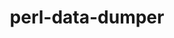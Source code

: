 ---
title: "perl-data-dumper"
layout: cache
categories: [package, develop]
meta: {"compilers": ["gcc@10.2.1", "gcc@11.1.0", "gcc@11.4.0", "gcc@7.5.0", "gcc@9.4.0", "none"], "num_specs": 85, "num_specs_by_stack": {"build_systems": 7, "data-vis-sdk": 7, "developer-tools": 2, "developer-tools-aarch64-linux-gnu": 7, "developer-tools-darwin": 6, "developer-tools-manylinux2014": 1, "developer-tools-x86_64_v3-linux-gnu": 7, "e4s": 14, "e4s-neoverse_v1": 2, "e4s-oneapi": 4, "e4s-power": 1, "e4s-rocm-external": 7, "gpu-tests": 7, "hep": 13, "ml-darwin-aarch64-mps": 6, "ml-linux-aarch64-cpu": 7, "ml-linux-aarch64-cuda": 7, "ml-linux-x86_64-cpu": 7, "ml-linux-x86_64-cuda": 7, "ml-linux-x86_64-rocm": 7, "root": 85, "tutorial": 7}, "oss": ["centos7", "rhel8", "sequoia", "ubuntu18.04", "ubuntu20.04", "ubuntu22.04", "ubuntu24.04"], "platforms": ["darwin", "linux"], "stacks": ["build_systems", "data-vis-sdk", "developer-tools", "developer-tools-aarch64-linux-gnu", "developer-tools-darwin", "developer-tools-manylinux2014", "developer-tools-x86_64_v3-linux-gnu", "e4s", "e4s-neoverse_v1", "e4s-oneapi", "e4s-power", "e4s-rocm-external", "gpu-tests", "hep", "ml-darwin-aarch64-mps", "ml-linux-aarch64-cpu", "ml-linux-aarch64-cuda", "ml-linux-x86_64-cpu", "ml-linux-x86_64-cuda", "ml-linux-x86_64-rocm", "root", "tutorial"], "targets": ["aarch64", "neoverse_v1", "ppc64le", "x86_64_v3"], "versions": ["2.173"]}
spec_details: [{"compiler": "none", "hash": "35xcvhctwbdabb3mdpgnuws7eqwbsrui", "os": "ubuntu20.04", "platform": "linux", "size": "-", "stacks": ["data-vis-sdk", "root"], "target": "x86_64_v3", "variants": ["build_system=perl"], "versions": ["2.173"]}, {"compiler": "gcc@9.4.0", "hash": "3iwlajtdcayetizib7f2ahldjjjbucjt", "os": "ubuntu20.04", "platform": "linux", "size": "-", "stacks": ["e4s-power", "root"], "target": "ppc64le", "variants": ["build_system=perl"], "versions": ["2.173"]}, {"compiler": "none", "hash": "3qrobpkvodsotfzcyjcgweyqt2hsnmjl", "os": "ubuntu22.04", "platform": "linux", "size": "-", "stacks": ["e4s", "root"], "target": "x86_64_v3", "variants": ["build_system=perl"], "versions": ["2.173"]}, {"compiler": "gcc@11.1.0", "hash": "3wd3wfslgr4wevg3a4mzgkyutmr6rtde", "os": "ubuntu20.04", "platform": "linux", "size": "-", "stacks": ["gpu-tests", "root"], "target": "x86_64_v3", "variants": ["build_system=perl"], "versions": ["2.173"]}, {"compiler": "none", "hash": "3x7wpfwudnn7ulkbijntrkfnzt5lv2ci", "os": "ubuntu22.04", "platform": "linux", "size": "-", "stacks": ["e4s", "root"], "target": "x86_64_v3", "variants": ["build_system=perl"], "versions": ["2.173"]}, {"compiler": "none", "hash": "46hstzy64hgtpaq5mja6otluqqvnqkyd", "os": "ubuntu20.04", "platform": "linux", "size": "-", "stacks": ["data-vis-sdk", "root"], "target": "x86_64_v3", "variants": ["build_system=perl"], "versions": ["2.173"]}, {"compiler": "none", "hash": "4gtcj7u3pdhanyxsfq3bs7bmf3m6lg5e", "os": "ubuntu20.04", "platform": "linux", "size": "-", "stacks": ["data-vis-sdk", "root"], "target": "x86_64_v3", "variants": ["build_system=perl"], "versions": ["2.173"]}, {"compiler": "none", "hash": "4j7xixkjgcwra5bmngcrkmfjftx26usk", "os": "ubuntu22.04", "platform": "linux", "size": "-", "stacks": ["hep", "root"], "target": "x86_64_v3", "variants": ["build_system=perl"], "versions": ["2.173"]}, {"compiler": "none", "hash": "4laqspxvgxhgobpm2wli5s24fznaspcq", "os": "sequoia", "platform": "darwin", "size": "-", "stacks": ["developer-tools-darwin", "ml-darwin-aarch64-mps", "root"], "target": "aarch64", "variants": ["build_system=perl"], "versions": ["2.173"]}, {"compiler": "none", "hash": "5ojesxw2rgwlgazg7cikahn7jbskicdy", "os": "rhel8", "platform": "linux", "size": "-", "stacks": ["developer-tools-aarch64-linux-gnu", "root"], "target": "aarch64", "variants": ["build_system=perl"], "versions": ["2.173"]}, {"compiler": "none", "hash": "5ulcve6bijwqflnoouv4opfjql7rghy3", "os": "ubuntu22.04", "platform": "linux", "size": "-", "stacks": ["e4s", "root"], "target": "x86_64_v3", "variants": ["build_system=perl"], "versions": ["2.173"]}, {"compiler": "none", "hash": "6q77ts3ou5lepewturmffzp7vnvb6lrx", "os": "ubuntu18.04", "platform": "linux", "size": "-", "stacks": ["build_systems", "root"], "target": "x86_64_v3", "variants": ["build_system=perl"], "versions": ["2.173"]}, {"compiler": "none", "hash": "6qr7tny5ssrztyy3h3yeqtxtdiopquzw", "os": "ubuntu22.04", "platform": "linux", "size": "-", "stacks": ["e4s-oneapi", "root"], "target": "x86_64_v3", "variants": ["build_system=perl"], "versions": ["2.173"]}, {"compiler": "none", "hash": "7gwd22ykyhy52yboe26rvwhcbhwjev5t", "os": "ubuntu24.04", "platform": "linux", "size": "-", "stacks": ["ml-linux-aarch64-cpu", "ml-linux-aarch64-cuda", "root"], "target": "aarch64", "variants": ["build_system=perl"], "versions": ["2.173"]}, {"compiler": "none", "hash": "7zpl334w2zcnaq2qjimz2iuhu4ahchep", "os": "rhel8", "platform": "linux", "size": "-", "stacks": ["developer-tools-aarch64-linux-gnu", "root"], "target": "aarch64", "variants": ["build_system=perl"], "versions": ["2.173"]}, {"compiler": "none", "hash": "als3u3zv52cwwvefmnxiqivescfm7vwe", "os": "ubuntu22.04", "platform": "linux", "size": "-", "stacks": ["e4s", "e4s-rocm-external", "hep", "root", "tutorial"], "target": "x86_64_v3", "variants": ["build_system=perl"], "versions": ["2.173"]}, {"compiler": "gcc@11.1.0", "hash": "azmbjk6sgnriwr35zjxkgwfk5emh2yii", "os": "ubuntu20.04", "platform": "linux", "size": "-", "stacks": ["gpu-tests", "root"], "target": "x86_64_v3", "variants": ["build_system=perl"], "versions": ["2.173"]}, {"compiler": "gcc@11.1.0", "hash": "bok4pd7mllqdh6wylpfziw67bnuahpdm", "os": "ubuntu20.04", "platform": "linux", "size": "-", "stacks": ["gpu-tests", "root"], "target": "x86_64_v3", "variants": ["build_system=perl"], "versions": ["2.173"]}, {"compiler": "none", "hash": "ccus55z65ssevgnineyhk2d4m4bfk6bl", "os": "ubuntu24.04", "platform": "linux", "size": "-", "stacks": ["ml-linux-x86_64-cpu", "ml-linux-x86_64-cuda", "ml-linux-x86_64-rocm", "root"], "target": "x86_64_v3", "variants": ["build_system=perl"], "versions": ["2.173"]}, {"compiler": "none", "hash": "cvgf7roggdvtxiphcmvfxelc2z4tebf5", "os": "ubuntu22.04", "platform": "linux", "size": "-", "stacks": ["e4s-oneapi", "root"], "target": "x86_64_v3", "variants": ["build_system=perl"], "versions": ["2.173"]}, {"compiler": "none", "hash": "dcn24sg4nxz2nxz3rmpktgozytnyz7vr", "os": "sequoia", "platform": "darwin", "size": "-", "stacks": ["developer-tools-darwin", "ml-darwin-aarch64-mps", "root"], "target": "aarch64", "variants": ["build_system=perl"], "versions": ["2.173"]}, {"compiler": "none", "hash": "dogka2tizwtmdwxr4g5wpcpyksh567og", "os": "ubuntu18.04", "platform": "linux", "size": "-", "stacks": ["build_systems", "root"], "target": "x86_64_v3", "variants": ["build_system=perl"], "versions": ["2.173"]}, {"compiler": "gcc@11.1.0", "hash": "e6mxczjqvwdowd2l4zbs42wah3hmo6ps", "os": "ubuntu20.04", "platform": "linux", "size": "-", "stacks": ["gpu-tests", "root"], "target": "x86_64_v3", "variants": ["build_system=perl"], "versions": ["2.173"]}, {"compiler": "none", "hash": "ee7quyyjl5vm5y6bixkkzosr3vxdjjnr", "os": "ubuntu24.04", "platform": "linux", "size": "-", "stacks": ["ml-linux-x86_64-cpu", "ml-linux-x86_64-cuda", "ml-linux-x86_64-rocm", "root"], "target": "x86_64_v3", "variants": ["build_system=perl"], "versions": ["2.173"]}, {"compiler": "none", "hash": "eglmyiuvx6m62qnuu3oi2iqrcxngqfj3", "os": "ubuntu24.04", "platform": "linux", "size": "-", "stacks": ["ml-linux-x86_64-cpu", "ml-linux-x86_64-cuda", "ml-linux-x86_64-rocm", "root"], "target": "x86_64_v3", "variants": ["build_system=perl"], "versions": ["2.173"]}, {"compiler": "none", "hash": "et5t2ixg3q3x4xfj4hkkekpfbkaqpqbz", "os": "ubuntu22.04", "platform": "linux", "size": "-", "stacks": ["hep", "root"], "target": "x86_64_v3", "variants": ["build_system=perl"], "versions": ["2.173"]}, {"compiler": "none", "hash": "ffohm4udgq5hpdolibln7nb73fqidpmt", "os": "centos7", "platform": "linux", "size": "-", "stacks": ["developer-tools-x86_64_v3-linux-gnu", "root"], "target": "x86_64_v3", "variants": ["build_system=perl"], "versions": ["2.173"]}, {"compiler": "none", "hash": "fjnschzuzxpe4w4flo5juf6tbdv2jck3", "os": "centos7", "platform": "linux", "size": "-", "stacks": ["developer-tools-x86_64_v3-linux-gnu", "root"], "target": "x86_64_v3", "variants": ["build_system=perl"], "versions": ["2.173"]}, {"compiler": "none", "hash": "fwjujulztqrvu2ljnnzg6f2qt6i6wflw", "os": "ubuntu22.04", "platform": "linux", "size": "-", "stacks": ["e4s", "e4s-rocm-external", "hep", "root", "tutorial"], "target": "x86_64_v3", "variants": ["build_system=perl"], "versions": ["2.173"]}, {"compiler": "none", "hash": "g44phmbwlfwabhiwuqljikrqj6mctigf", "os": "centos7", "platform": "linux", "size": "-", "stacks": ["developer-tools-x86_64_v3-linux-gnu", "root"], "target": "x86_64_v3", "variants": ["build_system=perl"], "versions": ["2.173"]}, {"compiler": "none", "hash": "gkbkjt4zt2vl2o2nfvmdbzdzya3dojdy", "os": "sequoia", "platform": "darwin", "size": "-", "stacks": ["developer-tools-darwin", "ml-darwin-aarch64-mps", "root"], "target": "aarch64", "variants": ["build_system=perl"], "versions": ["2.173"]}, {"compiler": "none", "hash": "gpkpn5e3t7il3evoxsu2kcbid3vw6zht", "os": "ubuntu24.04", "platform": "linux", "size": "-", "stacks": ["ml-linux-aarch64-cpu", "ml-linux-aarch64-cuda", "root"], "target": "aarch64", "variants": ["build_system=perl"], "versions": ["2.173"]}, {"compiler": "none", "hash": "guvnfu4c2k6773gpnudg3p6v2yv4pcfw", "os": "ubuntu22.04", "platform": "linux", "size": "-", "stacks": ["e4s-oneapi", "root"], "target": "x86_64_v3", "variants": ["build_system=perl"], "versions": ["2.173"]}, {"compiler": "none", "hash": "hf5rjk6ixyqmijbf62yxcfwd6ntg73tc", "os": "ubuntu22.04", "platform": "linux", "size": "-", "stacks": ["hep", "root"], "target": "x86_64_v3", "variants": ["build_system=perl"], "versions": ["2.173"]}, {"compiler": "none", "hash": "iekhhlm45dlkf3njoazotzdgp6kucqoi", "os": "ubuntu22.04", "platform": "linux", "size": "-", "stacks": ["hep", "root"], "target": "x86_64_v3", "variants": ["build_system=perl"], "versions": ["2.173"]}, {"compiler": "none", "hash": "kilxdf2z7h6mn7ctz7v3365vtps5ph47", "os": "ubuntu22.04", "platform": "linux", "size": "-", "stacks": ["e4s", "root"], "target": "x86_64_v3", "variants": ["build_system=perl"], "versions": ["2.173"]}, {"compiler": "none", "hash": "le3u7mpaiam4dlmo2xr72my2stsjyejt", "os": "centos7", "platform": "linux", "size": "-", "stacks": ["developer-tools-x86_64_v3-linux-gnu", "root"], "target": "x86_64_v3", "variants": ["build_system=perl"], "versions": ["2.173"]}, {"compiler": "none", "hash": "lniidj4c3ok4tkg7zp2xvxsssifiphgx", "os": "rhel8", "platform": "linux", "size": "-", "stacks": ["developer-tools-aarch64-linux-gnu", "root"], "target": "aarch64", "variants": ["build_system=perl"], "versions": ["2.173"]}, {"compiler": "none", "hash": "lqn7lymvmtz6b353jr4wcgkidjjryruu", "os": "ubuntu18.04", "platform": "linux", "size": "-", "stacks": ["build_systems", "root"], "target": "x86_64_v3", "variants": ["build_system=perl"], "versions": ["2.173"]}, {"compiler": "none", "hash": "lqrpiafko4vfvo3qf24inawdj6vd7s67", "os": "ubuntu22.04", "platform": "linux", "size": "-", "stacks": ["e4s", "e4s-rocm-external", "hep", "root", "tutorial"], "target": "x86_64_v3", "variants": ["build_system=perl"], "versions": ["2.173"]}, {"compiler": "gcc@11.4.0", "hash": "lx2gotkvkxp5vuxdy6wf7yhv45f2iodo", "os": "ubuntu22.04", "platform": "linux", "size": "-", "stacks": ["e4s-neoverse_v1", "root"], "target": "neoverse_v1", "variants": ["build_system=perl"], "versions": ["2.173"]}, {"compiler": "none", "hash": "lyzwwm6jitsi3t2ulwq3qxznmb36aa2n", "os": "ubuntu18.04", "platform": "linux", "size": "-", "stacks": ["build_systems", "root"], "target": "x86_64_v3", "variants": ["build_system=perl"], "versions": ["2.173"]}, {"compiler": "none", "hash": "mko2eoihwzsthxj57yq6bzauxjd6lzc5", "os": "ubuntu24.04", "platform": "linux", "size": "-", "stacks": ["ml-linux-aarch64-cpu", "ml-linux-aarch64-cuda", "root"], "target": "aarch64", "variants": ["build_system=perl"], "versions": ["2.173"]}, {"compiler": "none", "hash": "mlzqf7loyhprqlewzyrgoxzrwat7miht", "os": "ubuntu22.04", "platform": "linux", "size": "-", "stacks": ["hep", "root"], "target": "x86_64_v3", "variants": ["build_system=perl"], "versions": ["2.173"]}, {"compiler": "none", "hash": "mqzbypz6zjd5oe6febvyy7n3og4drv5p", "os": "ubuntu24.04", "platform": "linux", "size": "-", "stacks": ["ml-linux-aarch64-cpu", "ml-linux-aarch64-cuda", "root"], "target": "aarch64", "variants": ["build_system=perl"], "versions": ["2.173"]}, {"compiler": "none", "hash": "mykaclzraxs2mwz3mxi7vnhcze5vsbzq", "os": "centos7", "platform": "linux", "size": "-", "stacks": ["developer-tools-x86_64_v3-linux-gnu", "root"], "target": "x86_64_v3", "variants": ["build_system=perl"], "versions": ["2.173"]}, {"compiler": "none", "hash": "ngodnq26ltv3vzw7jqg5dnsc54gmt76i", "os": "ubuntu18.04", "platform": "linux", "size": "-", "stacks": ["build_systems", "root"], "target": "x86_64_v3", "variants": ["build_system=perl"], "versions": ["2.173"]}, {"compiler": "none", "hash": "npis7bi23nh2oapmgx4c7owp3ruzi3xl", "os": "ubuntu22.04", "platform": "linux", "size": "-", "stacks": ["e4s", "e4s-rocm-external", "hep", "root", "tutorial"], "target": "x86_64_v3", "variants": ["build_system=perl"], "versions": ["2.173"]}, {"compiler": "none", "hash": "o7svhly437h5aiopotswkkeinzpgizzy", "os": "rhel8", "platform": "linux", "size": "-", "stacks": ["developer-tools-aarch64-linux-gnu", "root"], "target": "aarch64", "variants": ["build_system=perl"], "versions": ["2.173"]}, {"compiler": "none", "hash": "of3h7lyvjovkhvaeicnxqvjej4jcvsv5", "os": "ubuntu20.04", "platform": "linux", "size": "-", "stacks": ["data-vis-sdk", "root"], "target": "x86_64_v3", "variants": ["build_system=perl"], "versions": ["2.173"]}, {"compiler": "gcc@7.5.0", "hash": "oqouanybfj2ca3gezkpmll2ies6htukq", "os": "ubuntu18.04", "platform": "linux", "size": "-", "stacks": ["developer-tools", "root"], "target": "x86_64_v3", "variants": ["build_system=perl"], "versions": ["2.173"]}, {"compiler": "none", "hash": "pgx4ky2f6j5tusfhpifghjnklqp77ghq", "os": "ubuntu22.04", "platform": "linux", "size": "-", "stacks": ["e4s", "root"], "target": "x86_64_v3", "variants": ["build_system=perl"], "versions": ["2.173"]}, {"compiler": "none", "hash": "pjr7pkfpcx2iky75pienierbnjrvoy3i", "os": "ubuntu22.04", "platform": "linux", "size": "-", "stacks": ["e4s", "root"], "target": "x86_64_v3", "variants": ["build_system=perl"], "versions": ["2.173"]}, {"compiler": "none", "hash": "pl3tfl3kazmjd5d664lpslja2psqbucn", "os": "ubuntu18.04", "platform": "linux", "size": "-", "stacks": ["build_systems", "root"], "target": "x86_64_v3", "variants": ["build_system=perl"], "versions": ["2.173"]}, {"compiler": "none", "hash": "pmtguw65ky56yvppndve524ccbe5h6ri", "os": "ubuntu22.04", "platform": "linux", "size": "-", "stacks": ["hep", "root"], "target": "x86_64_v3", "variants": ["build_system=perl"], "versions": ["2.173"]}, {"compiler": "none", "hash": "pvbuoubijw6sm6aeslyrkyn4sbsgmfri", "os": "ubuntu24.04", "platform": "linux", "size": "-", "stacks": ["ml-linux-x86_64-cpu", "ml-linux-x86_64-cuda", "ml-linux-x86_64-rocm", "root"], "target": "x86_64_v3", "variants": ["build_system=perl"], "versions": ["2.173"]}, {"compiler": "none", "hash": "pzx7cnfvmlkv7wbbrl4yl3g47zyu6imd", "os": "ubuntu20.04", "platform": "linux", "size": "-", "stacks": ["data-vis-sdk", "root"], "target": "x86_64_v3", "variants": ["build_system=perl"], "versions": ["2.173"]}, {"compiler": "gcc@10.2.1", "hash": "q6muyhbjw6h3nvarqezgz3pfrlmi5m7e", "os": "centos7", "platform": "linux", "size": "-", "stacks": ["developer-tools-manylinux2014", "root"], "target": "x86_64_v3", "variants": ["build_system=perl"], "versions": ["2.173"]}, {"compiler": "none", "hash": "qe3rpcglfnpqrvns4nhb3s2miosja5xj", "os": "ubuntu22.04", "platform": "linux", "size": "-", "stacks": ["e4s", "e4s-rocm-external", "hep", "root", "tutorial"], "target": "x86_64_v3", "variants": ["build_system=perl"], "versions": ["2.173"]}, {"compiler": "none", "hash": "qknx77aecmh5jsppotwxrin2m7pd2wmf", "os": "rhel8", "platform": "linux", "size": "-", "stacks": ["developer-tools-aarch64-linux-gnu", "root"], "target": "aarch64", "variants": ["build_system=perl"], "versions": ["2.173"]}, {"compiler": "none", "hash": "ql73w6kketkybyo6hiikkizl2iydbbbt", "os": "ubuntu24.04", "platform": "linux", "size": "-", "stacks": ["ml-linux-x86_64-cpu", "ml-linux-x86_64-cuda", "ml-linux-x86_64-rocm", "root"], "target": "x86_64_v3", "variants": ["build_system=perl"], "versions": ["2.173"]}, {"compiler": "none", "hash": "qonwxvfydmnihnqb3husshno35quw6ob", "os": "ubuntu20.04", "platform": "linux", "size": "-", "stacks": ["data-vis-sdk", "root"], "target": "x86_64_v3", "variants": ["build_system=perl"], "versions": ["2.173"]}, {"compiler": "none", "hash": "rjek23geffc2g4wpd5nqcotdmwblx6we", "os": "ubuntu18.04", "platform": "linux", "size": "-", "stacks": ["build_systems", "root"], "target": "x86_64_v3", "variants": ["build_system=perl"], "versions": ["2.173"]}, {"compiler": "none", "hash": "s3exv5ceild2j2lmempt5dammrbjbtaa", "os": "ubuntu20.04", "platform": "linux", "size": "-", "stacks": ["data-vis-sdk", "root"], "target": "x86_64_v3", "variants": ["build_system=perl"], "versions": ["2.173"]}, {"compiler": "none", "hash": "sp24fr4usn2ci6lf7fkqfyw2u5y5ngco", "os": "ubuntu22.04", "platform": "linux", "size": "-", "stacks": ["e4s", "e4s-rocm-external", "hep", "root", "tutorial"], "target": "x86_64_v3", "variants": ["build_system=perl"], "versions": ["2.173"]}, {"compiler": "none", "hash": "ssiafdefdlggomlgjwwqv45fttwlqfuf", "os": "centos7", "platform": "linux", "size": "-", "stacks": ["developer-tools-x86_64_v3-linux-gnu", "root"], "target": "x86_64_v3", "variants": ["build_system=perl"], "versions": ["2.173"]}, {"compiler": "none", "hash": "tjvnkys4tzm7wmh5lhyxqf7vekzooknq", "os": "ubuntu24.04", "platform": "linux", "size": "-", "stacks": ["ml-linux-x86_64-cpu", "ml-linux-x86_64-cuda", "ml-linux-x86_64-rocm", "root"], "target": "x86_64_v3", "variants": ["build_system=perl"], "versions": ["2.173"]}, {"compiler": "gcc@11.4.0", "hash": "txrkj2uiq3lfc2iwn5gxbkll3i5eyzql", "os": "ubuntu22.04", "platform": "linux", "size": "-", "stacks": ["e4s-neoverse_v1", "root"], "target": "neoverse_v1", "variants": ["build_system=perl"], "versions": ["2.173"]}, {"compiler": "none", "hash": "u3beahtkfplrzkihvwik2j4g5vzylvrg", "os": "ubuntu24.04", "platform": "linux", "size": "-", "stacks": ["ml-linux-aarch64-cpu", "ml-linux-aarch64-cuda", "root"], "target": "aarch64", "variants": ["build_system=perl"], "versions": ["2.173"]}, {"compiler": "none", "hash": "u3yefdvuk3mg3ajwafjjna67rnnb5pwq", "os": "sequoia", "platform": "darwin", "size": "-", "stacks": ["developer-tools-darwin", "ml-darwin-aarch64-mps", "root"], "target": "aarch64", "variants": ["build_system=perl"], "versions": ["2.173"]}, {"compiler": "none", "hash": "ukeunouj4gypywj7x5nqbw5t232zth7n", "os": "ubuntu24.04", "platform": "linux", "size": "-", "stacks": ["ml-linux-x86_64-cpu", "ml-linux-x86_64-cuda", "ml-linux-x86_64-rocm", "root"], "target": "x86_64_v3", "variants": ["build_system=perl"], "versions": ["2.173"]}, {"compiler": "none", "hash": "ulxow46ih5pajcpdbu7tl65fbsysw67w", "os": "ubuntu24.04", "platform": "linux", "size": "-", "stacks": ["ml-linux-aarch64-cpu", "ml-linux-aarch64-cuda", "root"], "target": "aarch64", "variants": ["build_system=perl"], "versions": ["2.173"]}, {"compiler": "none", "hash": "uwgb6wasgwdtlbd2u5lyrse7f3sznpi7", "os": "ubuntu22.04", "platform": "linux", "size": "-", "stacks": ["e4s-oneapi", "root"], "target": "x86_64_v3", "variants": ["build_system=perl"], "versions": ["2.173"]}, {"compiler": "none", "hash": "v23v6ufm62l3rgizgdw3kyjf7dbfv32w", "os": "ubuntu22.04", "platform": "linux", "size": "-", "stacks": ["e4s", "root"], "target": "x86_64_v3", "variants": ["build_system=perl"], "versions": ["2.173"]}, {"compiler": "gcc@11.1.0", "hash": "vcg5fwssieaep6vwbn2ua24cv76jmt3y", "os": "ubuntu20.04", "platform": "linux", "size": "-", "stacks": ["gpu-tests", "root"], "target": "x86_64_v3", "variants": ["build_system=perl"], "versions": ["2.173"]}, {"compiler": "none", "hash": "vht36ahnau3jddgockblujvxns55a7ik", "os": "centos7", "platform": "linux", "size": "-", "stacks": ["developer-tools-x86_64_v3-linux-gnu", "root"], "target": "x86_64_v3", "variants": ["build_system=perl"], "versions": ["2.173"]}, {"compiler": "none", "hash": "vux7g2f4bu7clh6fyvm2m65vvivijhsb", "os": "ubuntu24.04", "platform": "linux", "size": "-", "stacks": ["ml-linux-aarch64-cpu", "ml-linux-aarch64-cuda", "root"], "target": "aarch64", "variants": ["build_system=perl"], "versions": ["2.173"]}, {"compiler": "none", "hash": "vz6i3rtlu7otw2vb7nyj47dr46arlh3u", "os": "sequoia", "platform": "darwin", "size": "-", "stacks": ["developer-tools-darwin", "ml-darwin-aarch64-mps", "root"], "target": "aarch64", "variants": ["build_system=perl"], "versions": ["2.173"]}, {"compiler": "gcc@11.1.0", "hash": "ws72iqkjf3it5jnobk3moirmn34ibisn", "os": "ubuntu20.04", "platform": "linux", "size": "-", "stacks": ["gpu-tests", "root"], "target": "x86_64_v3", "variants": ["build_system=perl"], "versions": ["2.173"]}, {"compiler": "none", "hash": "x4z3p2smmvs7tbzi63uestuigowk5eqm", "os": "rhel8", "platform": "linux", "size": "-", "stacks": ["developer-tools-aarch64-linux-gnu", "root"], "target": "aarch64", "variants": ["build_system=perl"], "versions": ["2.173"]}, {"compiler": "none", "hash": "yle67macverxcvgvwlln5hok5j26ml4x", "os": "ubuntu22.04", "platform": "linux", "size": "-", "stacks": ["e4s", "e4s-rocm-external", "hep", "root", "tutorial"], "target": "x86_64_v3", "variants": ["build_system=perl"], "versions": ["2.173"]}, {"compiler": "none", "hash": "yo3auzh5lf7siotjjmp5n2c52yh3grba", "os": "rhel8", "platform": "linux", "size": "-", "stacks": ["developer-tools-aarch64-linux-gnu", "root"], "target": "aarch64", "variants": ["build_system=perl"], "versions": ["2.173"]}, {"compiler": "gcc@11.1.0", "hash": "ypmzwxoiqijyoarscei4ezucjrecung5", "os": "ubuntu20.04", "platform": "linux", "size": "-", "stacks": ["gpu-tests", "root"], "target": "x86_64_v3", "variants": ["build_system=perl"], "versions": ["2.173"]}, {"compiler": "none", "hash": "yuaqmigrinitr7kudlctpqr35kziofnt", "os": "sequoia", "platform": "darwin", "size": "-", "stacks": ["developer-tools-darwin", "ml-darwin-aarch64-mps", "root"], "target": "aarch64", "variants": ["build_system=perl"], "versions": ["2.173"]}, {"compiler": "gcc@7.5.0", "hash": "zb5vm4eqchpojdg4y3pdns6c5kbjzwxe", "os": "ubuntu18.04", "platform": "linux", "size": "-", "stacks": ["developer-tools", "root"], "target": "x86_64_v3", "variants": ["build_system=perl"], "versions": ["2.173"]}]
---